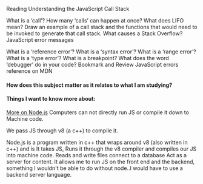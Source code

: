 
Reading
Understanding the JavaScript Call Stack

What is a ‘call’?
How many ‘calls’ can happen at once?
What does LIFO mean?
Draw an example of a call stack and the functions that would need to be invoked to generate that call stack.
What causes a Stack Overflow?
JavaScript error messages

What is a ‘reference error’?
What is a ‘syntax error’?
What is a ‘range error’?
What is a ‘type error’?
What is a breakpoint?
What does the word ‘debugger’ do in your code?
Bookmark and Review
JavaScript errors reference on MDN

#### How does this subject matter as it relates to what I am studying?


#### Things I want to know more about:

[More on Node.js](https://www.youtube.com/watch?v=zb3Qk8SG5Ms)
 Computers can not directly run JS or compile it down to Machine code. 

 We pass JS through v8 (a c++) to compile it. 

 Node.js is a program written in c++ that wraps around v8 (also written in c++) and is 
 It takes JS, Runs it through the v8 compiler and compiles our JS into machine code. 
 Reads and write files
 connect to a database
 Act as a server for content.
 It allows me to run JS on the front end and the backend, something I wouldn't be able to do without node..I would have to use a backend server language.